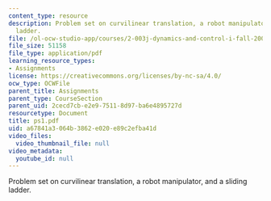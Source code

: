 ```yaml
---
content_type: resource
description: Problem set on curvilinear translation, a robot manipulator, and a sliding
  ladder.
file: /ol-ocw-studio-app/courses/2-003j-dynamics-and-control-i-fall-2007/a67841a3064b3862e020e89c2efba41d_ps1.pdf
file_size: 51158
file_type: application/pdf
learning_resource_types:
- Assignments
license: https://creativecommons.org/licenses/by-nc-sa/4.0/
ocw_type: OCWFile
parent_title: Assignments
parent_type: CourseSection
parent_uid: 2cecd7cb-e2e9-7511-8d97-ba6e4895727d
resourcetype: Document
title: ps1.pdf
uid: a67841a3-064b-3862-e020-e89c2efba41d
video_files:
  video_thumbnail_file: null
video_metadata:
  youtube_id: null
---
```

Problem set on curvilinear translation, a robot manipulator, and a sliding ladder.